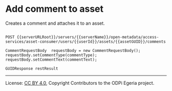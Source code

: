 <!-- SPDX-License-Identifier: CC-BY-4.0 -->
<!-- Copyright Contributors to the ODPi Egeria project. -->

# Add comment to asset

Creates a comment and attaches it to an asset.

```

POST {{serverURLRoot}}/servers/{{serverName}}/open-metadata/access-services/asset-consumer/users/{{userId}}/assets/{{assetGUID}}/comments

CommentRequestBody  requestBody = new CommentRequestBody();
requestBody.setCommentType(commentType);
requestBody.setCommentText(commentText);

GUIDResponse restResult

```

----
License: [CC BY 4.0](https://creativecommons.org/licenses/by/4.0/),
Copyright Contributors to the ODPi Egeria project.